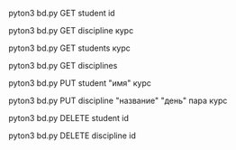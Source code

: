 pyton3 bd.py GET student id

pyton3 bd.py GET discipline курс

pyton3 bd.py GET students курс

pyton3 bd.py GET disciplines

pyton3 bd.py PUT student "имя" курс

pyton3 bd.py PUT discipline "название" "день" пара курс

pyton3 bd.py DELETE student id

pyton3 bd.py DELETE discipline id
